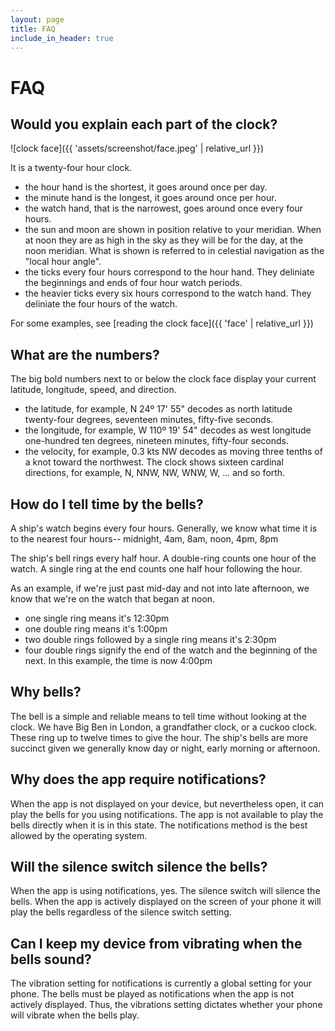 ```yaml
---
layout: page
title: FAQ
include_in_header: true
---
```


# FAQ

## Would you explain each part of the clock?

![clock face]({{ 'assets/screenshot/face.jpeg' | relative_url }})

It is a twenty-four hour clock.
- the hour hand is the shortest, it goes around once per day.
- the minute hand is the longest, it goes around once per hour.
- the watch hand, that is the narrowest, goes around once every four hours.
- the sun and moon are shown in position relative to your meridian. When at
  noon they are as high in the sky as they will be for the day, at the noon
  meridian. What is shown is referred to in celestial navigation as the
  "local hour angle".
- the ticks every four hours correspond to the hour hand. They deliniate the
  beginnings and ends of four hour watch periods.
- the heavier ticks every six hours correspond to the watch hand. They
  deliniate the four hours of the watch.

For some examples, see [reading the clock face]({{ 'face' | relative_url }})

## What are the numbers?

The big bold numbers next to or below the clock face
display your current latitude, longitude, speed, and direction.
- the latitude, for example, N 24º 17' 55" decodes as north latitude
  twenty-four degrees, seventeen minutes, fifty-five seconds.
- the longitude, for example, W 110º 19' 54" decodes as west longitude
  one-hundred ten degrees, nineteen minutes, fifty-four seconds.
- the velocity, for example, 0.3 kts NW decodes as moving three tenths of a
  knot toward the northwest. The clock shows sixteen cardinal directions,
  for example, N, NNW, NW, WNW, W, ... and so forth.

## How do I tell time by the bells?

A ship's watch begins every four hours. Generally, we know what time it is
to the nearest four hours-- midnight, 4am, 8am, noon, 4pm, 8pm

The ship's bell rings every half hour. A double-ring counts one hour of
the watch.
A single ring at the end counts one half hour following the hour.

As an example, if we're just past mid-day and not into late afternoon, we know
that we're on the watch that began at noon.

- one single ring means it's 12:30pm
- one double ring means it's 1:00pm
- two double rings followed by a single ring means it's 2:30pm
- four double rings signify the end of the watch and
the beginning of the next. In this example, the time is now 4:00pm

## Why bells?

The bell is a simple and reliable means to tell time without looking at the
clock. We have Big Ben in London, a grandfather clock, or a cuckoo clock.
These ring up to twelve times to give the hour. The ship's bells are more
succinct given we generally know day or night, early morning or afternoon.

## Why does the app require notifications?

When the app is not displayed on your device, but nevertheless open, it can
play the bells for you using notifications. The app is not available to play
the bells directly when it is in this state.
The notifications method is the best allowed by the operating system.

## Will the silence switch silence the bells?

When the app is using notifications, yes. The silence switch will silence
the bells. When the app is actively displayed
on the screen of your phone it will play the bells regardless of the silence
switch setting.

## Can I keep my device from vibrating when the bells sound?

The vibration setting for notifications is currently a global setting for your
phone. The bells must be played as notifications when the app is not actively
displayed. Thus, the vibrations setting dictates whether your phone will
vibrate when the bells play.


